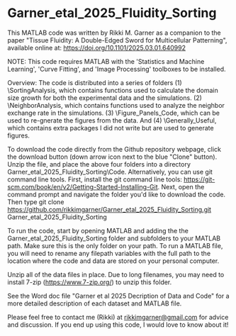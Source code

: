 # Garner_etal_2025_Fluidity_Sorting

This MATLAB code was written by Rikki M. Garner as a companion to the paper "Tissue Fluidity: A Double-Edged Sword for Multicellular Patterning", available online at: https://doi.org/10.1101/2025.03.01.640992

NOTE: This code requires MATLAB with the 'Statistics and Machine Learning', 'Curve Fitting', and 'Image Processing' toolboxes to be installed.

Overview: The code is distributed into a series of folders (1) \SortingAnalysis\, which contains functions used to calculate the domain size growth for both the experimental data and the simulations. (2) \NeighborAnalysis\, which contains functions used to analyze the neighbor exchange rate in the simulations. (3) \Figure_Panels_Code\, which can be used to re-gnerate the figures from the data. And (4) \Generally_Useful\, which contains extra packages I did not write but are used to generate figures.

To download the code directly from the Github repository webpage, click the download button (down arrow icon next to the blue "Clone" button). Unzip the file, and place the above four folders into a directory Garner_etal_2025_Fluidity_Sorting\Code\. Alternatively, you can use git command line tools. First, install the git command line tools: https://git-scm.com/book/en/v2/Getting-Started-Installing-Git. Next, open the command prompt and navigate the folder you'd like to download the code. Then type git clone https://github.com/rikkimgarner/Garner_etal_2025_Fluidity_Sorting.git Garner_etal_2025_Fluidity_Sorting

To run the code, start by opening MATLAB and adding the the Garner_etal_2025_Fluidity_Sorting folder and subfolders to your MATLAB path. Make sure this is the only folder on your path. To run a MATLAB file, you will need to rename any filepath variables with the full path to the location where the code and data are stored on your personal computer.

Unzip all of the data files in place. Due to long filenames, you may need to install 7-zip (https://www.7-zip.org/) to unzip this folder.

See the Word doc file "Garner et al 2025 Decription of Data and Code" for a more detailed description of each dataset and MATLAB file.

Please feel free to contact me (Rikki) at rikkimgarner@gmail.com for advice and discussion. If you end up using this code, I would love to know about it!
